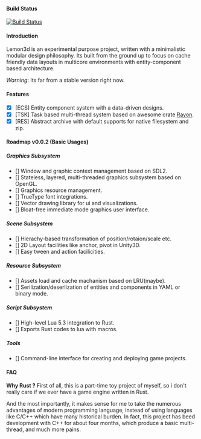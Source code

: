 #### Build Status
[![Build Status](https://travis-ci.org/kayak233/lemon3d.svg?branch=master)](https://travis-ci.org/kayak233/lemon3d)

#### Introduction
Lemon3d is an experimental purpose project, written with a minimalistic modular design philosophy. Its built from the ground up to focus on cache friendly data layouts in multicore environments with entity-component based architecture.

*Warning*: Its far from a stable version right now.

#### Features
- [x] \[ECS\] Entity component system with a data-driven designs.
- [x] \[TSK\] Task based multi-thread system based on awesome crate [Rayon](https://github.com/nikomatsakis/rayon.git).
- [x] \[RES\] Abstract archive with default supports for native filesystem and zip.

#### Roadmap v0.0.2 (Basic Usages)

##### Graphics Subsystem
- [] Window and graphic context management based on SDL2.
- [] Stateless, layered, multi-threaded graphics subsystem based on OpenGL.
- [] Graphics resource management.
- [] TrueType font integrations.
- [] Vector drawing library for ui and visualizations.
- [] Bloat-free immediate mode graphics user interface.

##### Scene Subsystem
- [] Hierachy-based transformation of position/rotaion/scale etc.
- [] 2D Layout facilities like anchor, pivot in Unity3D.
- [] Easy tween and action facilicities.

##### Resource Subsystem
- [] Assets load and cache machanism based on LRU(maybe).
- [] Serilization/deserlization of entities and components in YAML or binary mode.

##### Script Subsystem
- [] High-level Lua 5.3 integration to Rust.
- [] Exports Rust codes to lua with macros.

##### Tools
- [] Command-line interface for creating and deploying game projects.

#### FAQ
**Why Rust ?**
First of all, this is a part-time toy project of myself,  so i don't really care if we ever have a game engine written in Rust.

And the most importantly, it makes sense for me to take the numerous advantages of modern programming language, instead of using languages like C/C++ which have many historical burden. In fact, this project has beed development with C++ for about four months, which produce a basic multi-thread, and much more pains.